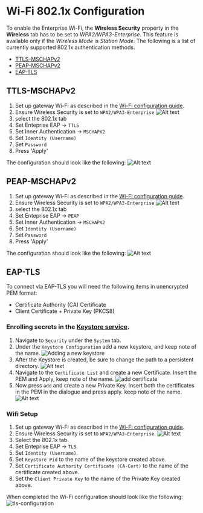 # Wi-Fi 802.1x Configuration
To enable the Enterprise Wi-Fi, the **Wireless Security** property in the **Wireless** tab has to be set to _WPA2/WPA3-Enterprise_. This feature is available only if the _Wireless Mode_ is _Station Mode_. The following is a list of currently supported 802.1x authentication methods.

 - [TTLS-MSCHAPv2](#ttls-mschapv2)
 - [PEAP-MSCHAPv2](#peap-mschapv2)
 - [EAP-TLS](#eap-tls)

## TTLS-MSCHAPv2
 1. Set up gateway Wi-Fi as described in the [Wi-Fi configuration guide](./wifi-configuration.md#wireless-configuration).
 2. Ensure Wireless Security is set to `WPA2/WPA3-Enterprise`
    ![Alt text](images/802-1x-images/wifi-enterprise-enum.png)
 3. select the 802.1x tab
 4. Set Enteprise EAP -> `TTLS`
 5. Set Inner Authentication -> `MSCHAPV2`
 6. Set `Identity (Username)` 
 7. Set `Password`
 6. Press 'Apply'

The configuration should look like the following:
![Alt text](images/802-1x-images/wifi-ttls.png)

## PEAP-MSCHAPv2
 1. Set up gateway Wi-Fi as described in the [Wi-Fi configuration guide](./wifi-configuration.md#wireless-configuration).
 2. Ensure Wireless Security is set to `WPA2/WPA3-Enterprise`
    ![Alt text](images/802-1x-images/wifi-enterprise-enum.png)
 3. select the 802.1x tab
 4. Set Enteprise EAP -> `PEAP`
 5. Set Inner Authentication -> `MSCHAPV2`
 6. Set `Identity (Username)` 
 7. Set `Password`
 6. Press 'Apply'

The configuration should look like the following:
![Alt text](images/802-1x-images/wifi-peap.png)

## EAP-TLS
To connect via EAP-TLS you will need the following items in unencrypted PEM format:

- Certificate Authority (CA) Certificate
- Client Certificate + Private Key (PKCS8)

### Enrolling secrets in the [Keystore service](./keystores-management.md).

 1. Navigate to `Security` under the `System` tab.
 2. Under the `Keystore Configuration` add a new keystore, and keep note of the name. ![Adding a new keystore](images/802-1x-images/wifi-create-keystore.png)
 3. After the Keystore is created, be sure to change the path to a persistent directory. ![Alt text](images/802-1x-images/wifi-create-change-path.png)
 4. Navigate to the `Certificate List` and create a new Certificate. Insert the PEM and Apply, keep note of the name. ![add certificate](images/802-1x-images/wifi-create-keystore-add-certificate.png)
 5. Now press `add` and create a new Private Key. Insert both the certificates in the PEM in the dialogue and press apply. keep note of the name. ![Alt text](images/802-1x-images/wifi-create-keystore-add-privatekey.png)

### Wifi Setup

 1. Set up gateway Wi-Fi as described in the [Wi-Fi configuration guide](./wifi-configuration.md#wireless-configuration).
 2. Ensure Wireless Security is set to `WPA2/WPA3-Enterprise`. ![Alt text](images/802-1x-images/wifi-enterprise-enum.png)
 3. Select the 802.1x tab.
 4. Set Enteprise EAP -> `TLS`.
 5. Set `Identity (Username)`.
 6. Set `Keystore Pid` to the name of the keystore created above.
 7. Set `Certificate Authority Certificate (CA-Cert)` to the name of the certificate created above.
 8. Set the `Client Private Key` to the name of the Private Key created above.

When completed the Wi-Fi configuration should look like the following:
![tls-configuration](images/802-1x-images/wifi-tls.png)
